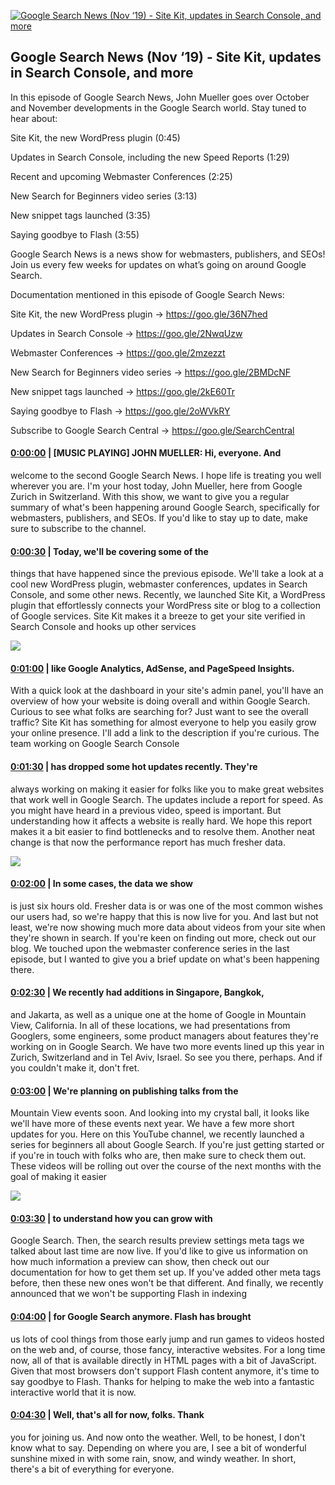 [![Google Search News (Nov ‘19) - Site Kit, updates in Search Console, and more](https://i.ytimg.com/vi/gpvH2JUclTo/maxresdefault.jpg)](https://www.youtube.com/watch?v=gpvH2JUclTo)

## Google Search News (Nov ‘19) - Site Kit, updates in Search Console, and more

In this episode of Google Search News, John Mueller goes over October and November developments in the Google Search world. Stay tuned to hear about:

Site Kit, the new WordPress plugin (0:45)

Updates in Search Console, including the new Speed Reports (1:29)

Recent and upcoming Webmaster Conferences (2:25)

New Search for Beginners video series (3:13)

New snippet tags launched (3:35)

Saying goodbye to Flash (3:55)



Google Search News is a news show for webmasters, publishers, and SEOs! Join us every few weeks for updates on what’s going on around Google Search. 



Documentation mentioned in this episode of Google Search News:

Site Kit, the new WordPress plugin → https://goo.gle/36N7hed 

Updates in Search Console → https://goo.gle/2NwqUzw 

Webmaster Conferences → https://goo.gle/2mzezzt 

New Search for Beginners video series → https://goo.gle/2BMDcNF 

New snippet tags launched → https://goo.gle/2kE60Tr 

Saying goodbye to Flash → https://goo.gle/2oWVkRY 



Subscribe to Google Search Central → https://goo.gle/SearchCentral



#### [0:00:00](https://www.youtube.com/watch?v=gpvH2JUclTo&t=0) |  [MUSIC PLAYING] JOHN MUELLER: Hi, everyone. And

welcome to the second Google Search News. I hope life is treating you well wherever you are. I'm your host today, John Mueller, here from Google Zurich in Switzerland. With this show, we want to give you a regular summary of what's been happening around Google Search, specifically for webmasters, publishers, and SEOs. If you'd like to stay up to date, make sure to subscribe to the channel.  

#### [0:00:30](https://www.youtube.com/watch?v=gpvH2JUclTo&t=30) |  Today, we'll be covering some of the

things that have happened since the previous episode. We'll take a look at a cool new WordPress plugin, webmaster conferences, updates in Search Console, and some other news. Recently, we launched Site Kit, a WordPress plugin that effortlessly connects your WordPress site or blog to a collection of Google services. Site Kit makes it a breeze to get your site verified in Search Console and hooks up other services  

![](https://i.ytimg.com/vi/gpvH2JUclTo/maxres1.jpg)



#### [0:01:00](https://www.youtube.com/watch?v=gpvH2JUclTo&t=60) |  like Google Analytics, AdSense, and PageSpeed Insights.

With a quick look at the dashboard in your site's admin panel, you'll have an overview of how your website is doing overall and within Google Search. Curious to see what folks are searching for? Just want to see the overall traffic? Site Kit has something for almost everyone to help you easily grow your online presence. I'll add a link to the description if you're curious. The team working on Google Search Console  

#### [0:01:30](https://www.youtube.com/watch?v=gpvH2JUclTo&t=90) |  has dropped some hot updates recently. They're

always working on making it easier for folks like you to make great websites that work well in Google Search. The updates include a report for speed. As you might have heard in a previous video, speed is important. But understanding how it affects a website is really hard. We hope this report makes it a bit easier to find bottlenecks and to resolve them. Another neat change is that now the performance report has much fresher data.  

![](https://i.ytimg.com/vi/gpvH2JUclTo/maxres2.jpg)



#### [0:02:00](https://www.youtube.com/watch?v=gpvH2JUclTo&t=120) |  In some cases, the data we show

is just six hours old. Fresher data is or was one of the most common wishes our users had, so we're happy that this is now live for you. And last but not least, we're now showing much more data about videos from your site when they're shown in search. If you're keen on finding out more, check out our blog. We touched upon the webmaster conference series in the last episode, but I wanted to give you a brief update on what's been happening there.  

#### [0:02:30](https://www.youtube.com/watch?v=gpvH2JUclTo&t=150) |  We recently had additions in Singapore, Bangkok,

and Jakarta, as well as a unique one at the home of Google in Mountain View, California. In all of these locations, we had presentations from Googlers, some engineers, some product managers about features they're working on in Google Search. We have two more events lined up this year in Zurich, Switzerland and in Tel Aviv, Israel. So see you there, perhaps. And if you couldn't make it, don't fret.  

#### [0:03:00](https://www.youtube.com/watch?v=gpvH2JUclTo&t=180) |  We're planning on publishing talks from the

Mountain View events soon. And looking into my crystal ball, it looks like we'll have more of these events next year. We have a few more short updates for you. Here on this YouTube channel, we recently launched a series for beginners all about Google Search. If you're just getting started or if you're in touch with folks who are, then make sure to check them out. These videos will be rolling out over the course of the next months with the goal of making it easier  

![](https://i.ytimg.com/vi/gpvH2JUclTo/maxres3.jpg)



#### [0:03:30](https://www.youtube.com/watch?v=gpvH2JUclTo&t=210) |  to understand how you can grow with

Google Search. Then, the search results preview settings meta tags we talked about last time are now live. If you'd like to give us information on how much information a preview can show, then check out our documentation for how to get them set up. If you've added other meta tags before, then these new ones won't be that different. And finally, we recently announced that we won't be supporting Flash in indexing  

#### [0:04:00](https://www.youtube.com/watch?v=gpvH2JUclTo&t=240) |  for Google Search anymore. Flash has brought

us lots of cool things from those early jump and run games to videos hosted on the web and, of course, those fancy, interactive websites. For a long time now, all of that is available directly in HTML pages with a bit of JavaScript. Given that most browsers don't support Flash content anymore, it's time to say goodbye to Flash. Thanks for helping to make the web into a fantastic interactive world that it is now.  

#### [0:04:30](https://www.youtube.com/watch?v=gpvH2JUclTo&t=270) |  Well, that's all for now, folks. Thank

you for joining us. And now onto the weather. Well, to be honest, I don't know what to say. Depending on where you are, I see a bit of wonderful sunshine mixed in with some rain, snow, and windy weather. In short, there's a bit of everything for everyone.  